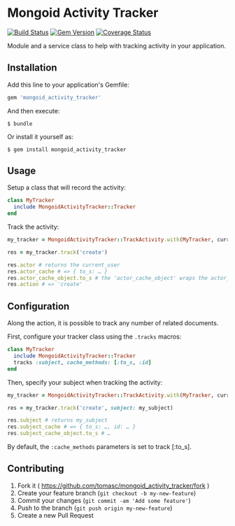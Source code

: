 # Mongoid Activity Tracker

[![Build Status](https://travis-ci.org/tomasc/mongoid_activity_tracker.svg)](https://travis-ci.org/tomasc/mongoid_activity_tracker) [![Gem Version](https://badge.fury.io/rb/mongoid_activity_tracker.svg)](http://badge.fury.io/rb/mongoid_activity_tracker) [![Coverage Status](https://img.shields.io/coveralls/tomasc/mongoid_activity_tracker.svg)](https://coveralls.io/r/tomasc/mongoid_activity_tracker)

Module and a service class to help with tracking activity in your application.

## Installation

Add this line to your application's Gemfile:

```Ruby
gem 'mongoid_activity_tracker'
```

And then execute:

```
$ bundle
```

Or install it yourself as:

```
$ gem install mongoid_activity_tracker
```

## Usage

Setup a class that will record the activity:

```Ruby
class MyTracker
  include MongoidActivityTracker::Tracker
end
```

Track the activity:

```Ruby
my_tracker = MongoidActivityTracker::TrackActivity.with(MyTracker, current_user)

res = my_tracker.track('create')

res.actor # returns the current_user
res.actor_cache # => { to_s: … }
res.actor_cache_object.to_s # the 'actor_cache_object' wraps the actor_cache hash into an OpenStruct
res.action # => 'create'
```

## Configuration

Along the action, it is possible to track any number of related documents.

First, configure your tracker class using the `.tracks` macros:

```Ruby
class MyTracker
  include MongoidActivityTracker::Tracker
  tracks :subject, cache_methods: [:to_s, :id]
end
```

Then, specify your subject when tracking the activity:

```Ruby
my_tracker = MongoidActivityTracker::TrackActivity.with(MyTracker, current_user)

res = my_tracker.track('create', subject: my_subject)

res.subject # returns my_subject
res.subject_cache # => { to_s: …, id: … }
res.subject_cache_object.to_s # …
```

By default, the `:cache_methods` parameters is set to track [:to_s].

## Contributing

1. Fork it ( https://github.com/tomasc/mongoid_activity_tracker/fork )
2. Create your feature branch (`git checkout -b my-new-feature`)
3. Commit your changes (`git commit -am 'Add some feature'`)
4. Push to the branch (`git push origin my-new-feature`)
5. Create a new Pull Request
